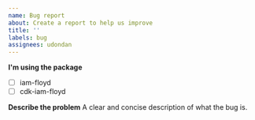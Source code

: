 ```yaml
---
name: Bug report
about: Create a report to help us improve
title: ''
labels: bug
assignees: udondan
---
```


**I'm using the package**

- [ ] iam-floyd
- [ ] cdk-iam-floyd

**Describe the problem**
A clear and concise description of what the bug is.

